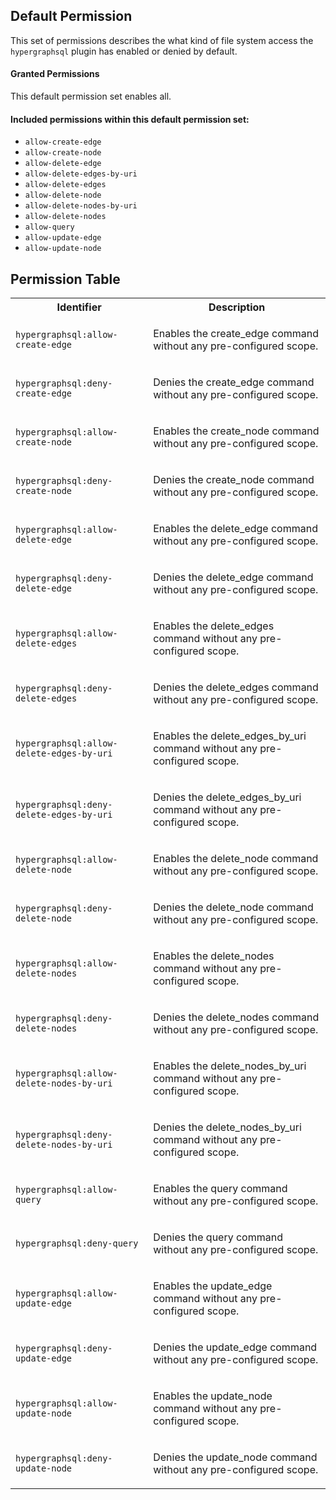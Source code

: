 ## Default Permission

This set of permissions describes the what kind of
file system access the `hypergraphsql` plugin has enabled or denied by default.

#### Granted Permissions

This default permission set enables all.

#### Included permissions within this default permission set:


- `allow-create-edge`
- `allow-create-node`
- `allow-delete-edge`
- `allow-delete-edges-by-uri`
- `allow-delete-edges`
- `allow-delete-node`
- `allow-delete-nodes-by-uri`
- `allow-delete-nodes`
- `allow-query`
- `allow-update-edge`
- `allow-update-node`

## Permission Table

<table>
<tr>
<th>Identifier</th>
<th>Description</th>
</tr>


<tr>
<td>

`hypergraphsql:allow-create-edge`

</td>
<td>

Enables the create_edge command without any pre-configured scope.

</td>
</tr>

<tr>
<td>

`hypergraphsql:deny-create-edge`

</td>
<td>

Denies the create_edge command without any pre-configured scope.

</td>
</tr>

<tr>
<td>

`hypergraphsql:allow-create-node`

</td>
<td>

Enables the create_node command without any pre-configured scope.

</td>
</tr>

<tr>
<td>

`hypergraphsql:deny-create-node`

</td>
<td>

Denies the create_node command without any pre-configured scope.

</td>
</tr>

<tr>
<td>

`hypergraphsql:allow-delete-edge`

</td>
<td>

Enables the delete_edge command without any pre-configured scope.

</td>
</tr>

<tr>
<td>

`hypergraphsql:deny-delete-edge`

</td>
<td>

Denies the delete_edge command without any pre-configured scope.

</td>
</tr>

<tr>
<td>

`hypergraphsql:allow-delete-edges`

</td>
<td>

Enables the delete_edges command without any pre-configured scope.

</td>
</tr>

<tr>
<td>

`hypergraphsql:deny-delete-edges`

</td>
<td>

Denies the delete_edges command without any pre-configured scope.

</td>
</tr>

<tr>
<td>

`hypergraphsql:allow-delete-edges-by-uri`

</td>
<td>

Enables the delete_edges_by_uri command without any pre-configured scope.

</td>
</tr>

<tr>
<td>

`hypergraphsql:deny-delete-edges-by-uri`

</td>
<td>

Denies the delete_edges_by_uri command without any pre-configured scope.

</td>
</tr>

<tr>
<td>

`hypergraphsql:allow-delete-node`

</td>
<td>

Enables the delete_node command without any pre-configured scope.

</td>
</tr>

<tr>
<td>

`hypergraphsql:deny-delete-node`

</td>
<td>

Denies the delete_node command without any pre-configured scope.

</td>
</tr>

<tr>
<td>

`hypergraphsql:allow-delete-nodes`

</td>
<td>

Enables the delete_nodes command without any pre-configured scope.

</td>
</tr>

<tr>
<td>

`hypergraphsql:deny-delete-nodes`

</td>
<td>

Denies the delete_nodes command without any pre-configured scope.

</td>
</tr>

<tr>
<td>

`hypergraphsql:allow-delete-nodes-by-uri`

</td>
<td>

Enables the delete_nodes_by_uri command without any pre-configured scope.

</td>
</tr>

<tr>
<td>

`hypergraphsql:deny-delete-nodes-by-uri`

</td>
<td>

Denies the delete_nodes_by_uri command without any pre-configured scope.

</td>
</tr>

<tr>
<td>

`hypergraphsql:allow-query`

</td>
<td>

Enables the query command without any pre-configured scope.

</td>
</tr>

<tr>
<td>

`hypergraphsql:deny-query`

</td>
<td>

Denies the query command without any pre-configured scope.

</td>
</tr>

<tr>
<td>

`hypergraphsql:allow-update-edge`

</td>
<td>

Enables the update_edge command without any pre-configured scope.

</td>
</tr>

<tr>
<td>

`hypergraphsql:deny-update-edge`

</td>
<td>

Denies the update_edge command without any pre-configured scope.

</td>
</tr>

<tr>
<td>

`hypergraphsql:allow-update-node`

</td>
<td>

Enables the update_node command without any pre-configured scope.

</td>
</tr>

<tr>
<td>

`hypergraphsql:deny-update-node`

</td>
<td>

Denies the update_node command without any pre-configured scope.

</td>
</tr>
</table>
